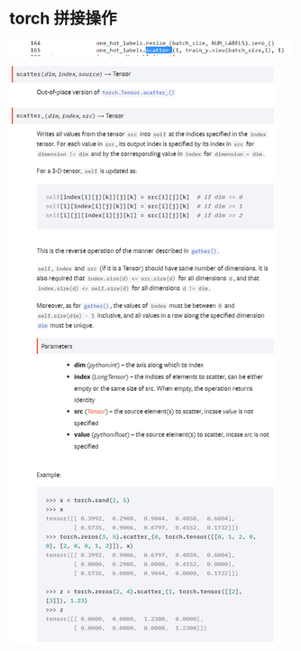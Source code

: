 # torch 拼接操作



![image-20200416084713102](/images/blog/image-20200416084713102.png)

![image-20200416085040414](/images/blog/image-20200416085040414.png)

